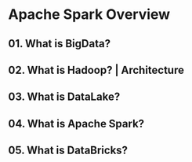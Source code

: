 # Apache Spark Overview

## 01. What is BigData?

## 02. What is Hadoop? | Architecture

## 03. What is DataLake?

## 04. What is Apache Spark?

## 05. What is DataBricks?